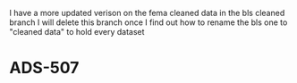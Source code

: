 I have a more updated verison on the fema cleaned data in the bls cleaned branch
I will delete this branch once I find out how to rename the bls one to "cleaned data" to hold every dataset

# ADS-507
